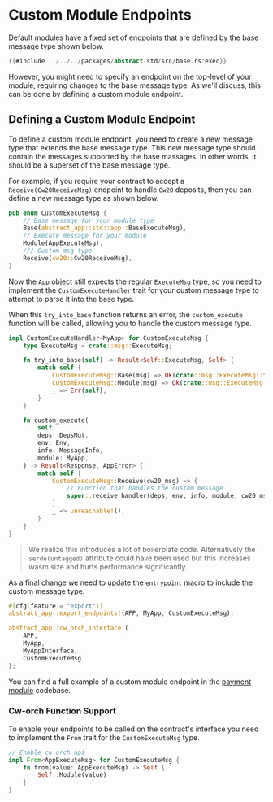 # Custom Module Endpoints

Default modules have a fixed set of endpoints that are defined by the base message type shown below.

```rust
{{#include ../../../packages/abstract-std/src/base.rs:exec}}
```

However, you might need to specify an endpoint on the top-level of your module, requiring changes to the base message type. As we'll discuss, this can be done by defining a custom module endpoint.

## Defining a Custom Module Endpoint

To define a custom module endpoint, you need to create a new message type that extends the base message type. This new message type should contain the messages supported by the base massages. In other words, it should be a superset of the base message type.

For example, if you require your contract to accept a `Receive(Cw20ReceiveMsg)` endpoint to handle `Cw20` deposits, then you can define a new message type as shown below.

```rust
pub enum CustomExecuteMsg {
    // Base message for your module type
    Base(abstract_app::std::app::BaseExecuteMsg),
    // Execute message for your module
    Module(AppExecuteMsg),
    /// Custom msg type
    Receive(cw20::Cw20ReceiveMsg),
}
```

Now the `App` object still expects the regular `ExecuteMsg` type, so you need to implement the `CustomExecuteHandler` trait for your custom message type to attempt to parse it into the base type.

When this `try_into_base` function returns an error, the `custom_execute` function will be called, allowing you to handle the custom message type.

```rust
impl CustomExecuteHandler<MyApp> for CustomExecuteMsg {
    type ExecuteMsg = crate::msg::ExecuteMsg;

    fn try_into_base(self) -> Result<Self::ExecuteMsg, Self> {
        match self {
            CustomExecuteMsg::Base(msg) => Ok(crate::msg::ExecuteMsg::from(msg)),
            CustomExecuteMsg::Module(msg) => Ok(crate::msg::ExecuteMsg::from(msg)),
            _ => Err(self),
        }
    }

    fn custom_execute(
        self,
        deps: DepsMut,
        env: Env,
        info: MessageInfo,
        module: MyApp,
    ) -> Result<Response, AppError> {
        match self {
            CustomExecuteMsg::Receive(cw20_msg) => {
                // Function that handles the custom message
                super::receive_handler(deps, env, info, module, cw20_msg)
            }
            _ => unreachable!(),
        }
    }
}
```

> We realize this introduces a lot of boilerplate code. Alternatively the `serde(untagged)` attribute could have been used but this increases wasm size and hurts performance significantly.

As a final change we need to update the `entrypoint` macro to include the custom message type.

```rust
#[cfg(feature = "export")]
abstract_app::export_endpoints!(APP, MyApp, CustomExecuteMsg);

abstract_app::cw_orch_interface!(
    APP,
    MyApp,
    MyAppInterface,
    CustomExecuteMsg
);
```

You can find a full example of a custom module endpoint in the [payment module](https://github.com/AbstractSDK/abstract/tree/main/modules/contracts/apps/payment) codebase.

### Cw-orch Function Support

To enable your endpoints to be called on the contract's interface you need to implement the `From` trait for the `CustomExecuteMsg` type.

```rust
// Enable cw_orch api
impl From<AppExecuteMsg> for CustomExecuteMsg {
    fn from(value: AppExecuteMsg) -> Self {
        Self::Module(value)
    }
}
```
